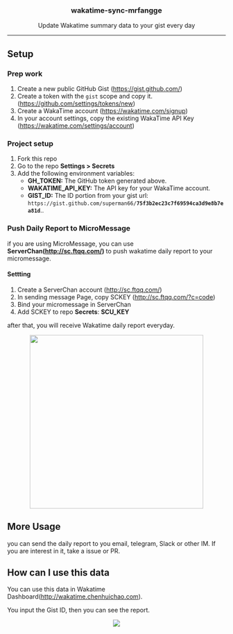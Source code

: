 <p align="center">
  <h3 align="center">wakatime-sync-mrfangge</h3>
  <p align="center">Update Wakatime summary data to your gist every day</p>
</p>

---

## Setup

### Prep work

1. Create a new public GitHub Gist (https://gist.github.com/)
1. Create a token with the `gist` scope and copy it. (https://github.com/settings/tokens/new)
1. Create a WakaTime account (https://wakatime.com/signup)
1. In your account settings, copy the existing WakaTime API Key (https://wakatime.com/settings/account)

### Project setup

1. Fork this repo
2. Go to the repo **Settings > Secrets**
3. Add the following environment variables:
   - **GH_TOKEN:** The GitHub token generated above.
   - **WAKATIME_API_KEY:** The API key for your WakaTime account.
   - **GIST_ID:** The ID portion from your gist url: `https://gist.github.com/superman66/`**`75f3b2ec23c7f69594ca3d9e8b7ea81d`**..

### Push Daily Report to MicroMessage

if you are using MicroMessage, you can use **ServerChan(http://sc.ftqq.com/)** to push wakatime daily report to your micromessage.

#### Settting

1. Create a ServerChan account (http://sc.ftqq.com/)
2. In sending message Page, copy SCKEY (http://sc.ftqq.com/?c=code)
3. Bind your micromessage in ServerChan
4. Add SCKEY to repo **Secrets**: **SCU_KEY**

after that, you will receive Wakatime daily report everyday.

<p align="center">
  <img width="400" src="./screenshot/daily-report.jpg">
</p>

## More Usage

you can send the daily report to you email, telegram, Slack or other IM.
If you are interest in it, take a issue or PR.

## How can I use this data

You can use this data in Wakatime Dashboard(http://wakatime.chenhuichao.com).

You input the Gist ID, then you can see the report.

<p align="center">
  <img src="./screenshot/wakatime-dashboard.jpg">
</p>
